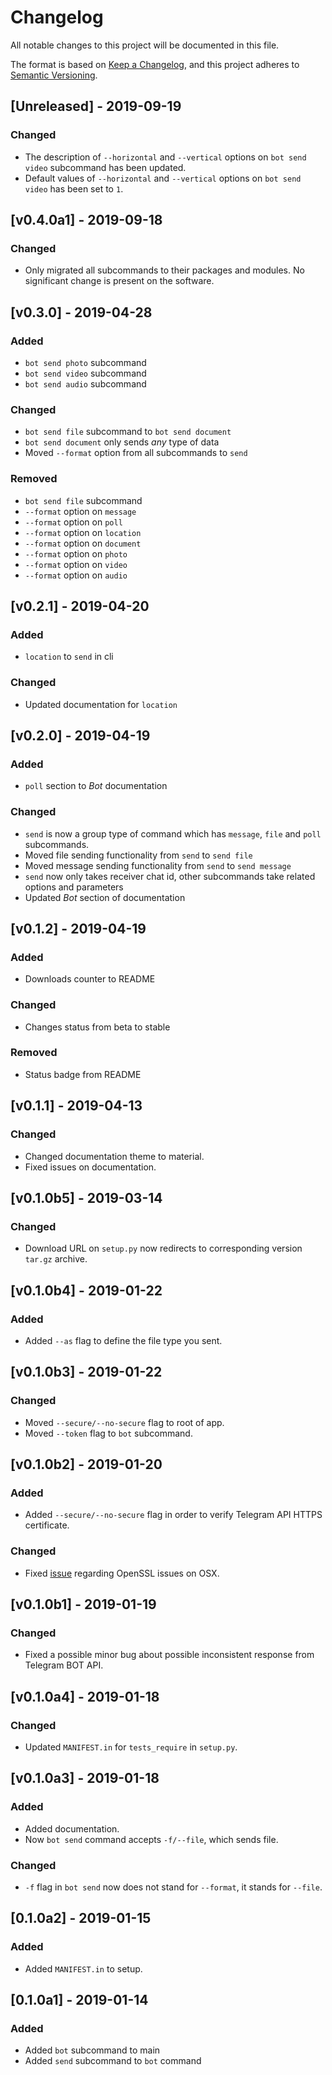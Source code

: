 # Changelog
All notable changes to this project will be documented in this file.

The format is based on [Keep a Changelog](https://keepachangelog.com/en/1.0.0/),
and this project adheres to [Semantic Versioning](https://semver.org/spec/v2.0.0.html).

## [Unreleased] - 2019-09-19
### Changed
 - The description of `--horizontal` and `--vertical` options on `bot send video`
 subcommand has been updated.
 - Default values of `--horizontal` and `--vertical` options on `bot send video`
 has been set to `1`.

## [v0.4.0a1] - 2019-09-18
### Changed
 - Only migrated all subcommands to their packages and modules.
 No significant change is present on the software.

## [v0.3.0] - 2019-04-28
### Added
 - `bot send photo` subcommand
 - `bot send video` subcommand
 - `bot send audio` subcommand

### Changed
 - `bot send file` subcommand to `bot send document`
 - `bot send document` only sends *any* type of data
 - Moved `--format` option from all subcommands to `send`

### Removed
 - `bot send file` subcommand
 - `--format` option on `message`
 - `--format` option on `poll`
 - `--format` option on `location`
 - `--format` option on `document`
 - `--format` option on `photo`
 - `--format` option on `video`
 - `--format` option on `audio`

## [v0.2.1] - 2019-04-20
### Added
 - `location` to `send` in cli

### Changed
 - Updated documentation for `location`

## [v0.2.0] - 2019-04-19
### Added
 - `poll` section to *Bot* documentation

### Changed
 - `send` is now a group type of command which has `message`, `file` and `poll`
 subcommands.
 - Moved file sending functionality from `send` to `send file`
 - Moved message sending functionality from `send` to `send message`
 - `send` now only takes receiver chat id, other subcommands take related
 options and parameters
 - Updated *Bot* section of documentation

## [v0.1.2] - 2019-04-19
### Added
 - Downloads counter to README

### Changed
 - Changes status from beta to stable

### Removed
 - Status badge from README

## [v0.1.1] - 2019-04-13
### Changed
 - Changed documentation theme to material.
 - Fixed issues on documentation.

## [v0.1.0b5] - 2019-03-14
### Changed
 - Download URL on `setup.py` now redirects to corresponding version `tar.gz`
 archive.

## [v0.1.0b4] - 2019-01-22

### Added
 - Added `--as` flag to define the file type you sent.

## [v0.1.0b3] - 2019-01-22

### Changed
 - Moved `--secure/--no-secure` flag to root of app.
 - Moved `--token` flag to `bot` subcommand.

## [v0.1.0b2] - 2019-01-20

### Added
 - Added `--secure/--no-secure` flag in order to verify Telegram API HTTPS certificate.

### Changed
 - Fixed [issue](https://github.com/erayerdin/tgcli/issues/4) regarding OpenSSL issues on OSX.

## [v0.1.0b1] - 2019-01-19

### Changed
 - Fixed a possible minor bug about possible inconsistent response from Telegram BOT API.

## [v0.1.0a4] - 2019-01-18

### Changed
 - Updated `MANIFEST.in` for `tests_require` in `setup.py`.

## [v0.1.0a3] - 2019-01-18

### Added
 - Added documentation.
 - Now `bot send` command accepts `-f/--file`, which sends file.

### Changed
 - `-f` flag in `bot send` now does not stand for `--format`, it stands for `--file`.

## [0.1.0a2] - 2019-01-15

### Added
 - Added `MANIFEST.in` to setup.

## [0.1.0a1] - 2019-01-14

### Added
 - Added `bot` subcommand to main
 - Added `send` subcommand to `bot` command
